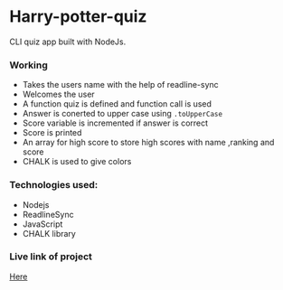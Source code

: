 # Harry-potter-quiz
 CLI quiz app built with NodeJs.
### Working
* Takes the users name with the help of readline-sync
* Welcomes the user
* A function quiz is defined and function call is used
* Answer is conerted to upper case using `.toUpperCase`
* Score variable is incremented if answer is correct
* Score is printed
* An array for high score to store high scores with name ,ranking and score
* CHALK is used to give colors 
### Technologies used:
* Nodejs
* ReadlineSync
* JavaScript
* CHALK library
### Live link of project
[Here](https://replit.com/@Drishyaat/Harry-potter-QUIZ?embed=1&output=1)
